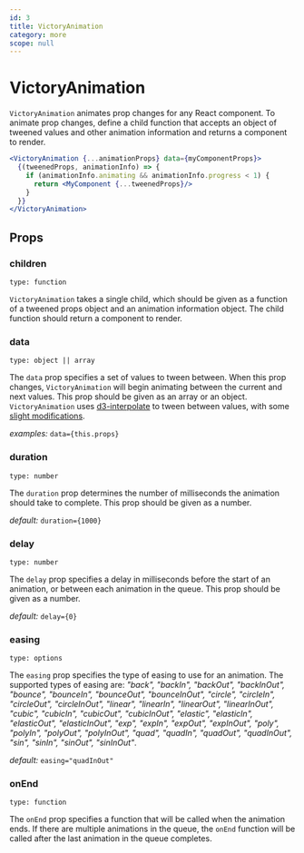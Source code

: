 ```yaml
---
id: 3
title: VictoryAnimation
category: more
scope: null
---
```

# VictoryAnimation

`VictoryAnimation` animates prop changes for any React component. To animate prop changes, define a child function that accepts an object of tweened values and other animation information and returns a component to render.

```jsx
<VictoryAnimation {...animationProps} data={myComponentProps}>
  {(tweenedProps, animationInfo) => {
    if (animationInfo.animating && animationInfo.progress < 1) {
      return <MyComponent {...tweenedProps}/>
    }
  }}
</VictoryAnimation>
```

## Props

### children

`type: function`

`VictoryAnimation` takes a single child, which should be given as a function of a tweened props object and an animation information object. The child function should return a component to render.

### data

`type: object || array`

The `data` prop specifies a set of values to tween between. When this prop changes, `VictoryAnimation` will begin animating between the current and next values. This prop should be given as an array or an object. `VictoryAnimation` uses [d3-interpolate][] to tween between values, with some [slight modifications][].

*examples:* `data={this.props}`

### duration

`type: number`

The `duration` prop determines the number of milliseconds the animation should take to complete. This prop should be given as a number.

*default:* `duration={1000}`

### delay

`type: number`

The `delay` prop specifies a delay in milliseconds before the start of an animation, or between each animation in the queue. This prop should be given as a number.

*default:* `delay={0}`

### easing

`type: options`

The `easing` prop specifies the type of easing to use for an animation. The supported types of easing are: *"back", "backIn", "backOut", "backInOut", "bounce", "bounceIn", "bounceOut", "bounceInOut", "circle", "circleIn", "circleOut", "circleInOut", "linear", "linearIn", "linearOut", "linearInOut", "cubic", "cubicIn", "cubicOut", "cubicInOut", "elastic", "elasticIn", "elasticOut", "elasticInOut", "exp", "expIn", "expOut", "expInOut", "poly", "polyIn", "polyOut", "polyInOut", "quad", "quadIn", "quadOut", "quadInOut", "sin", "sinIn", "sinOut", "sinInOut"*.

*default:* `easing="quadInOut"`

### onEnd

`type: function`

The `onEnd` prop specifies a function that will be called when the animation ends. If there are multiple animations in the queue, the `onEnd` function will be called after the last animation in the queue completes.

[d3-interpolate]: https://github.com/d3/d3-interpolate
[slight modifications]: https://github.com/FormidableLabs/victory/blob/master/packages/victory-core/src/victory-animation/util.js
